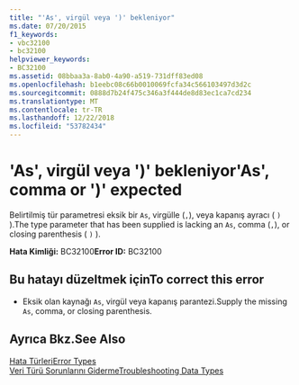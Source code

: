 ```yaml
---
title: "'As', virgül veya ')' bekleniyor"
ms.date: 07/20/2015
f1_keywords:
- vbc32100
- bc32100
helpviewer_keywords:
- BC32100
ms.assetid: 08bbaa3a-8ab0-4a90-a519-731dff83ed08
ms.openlocfilehash: b1eebc08c66b0010069fcfa34c566103497d3d2c
ms.sourcegitcommit: 0888d7b24f475c346a3f444de8d83ec1ca7cd234
ms.translationtype: MT
ms.contentlocale: tr-TR
ms.lasthandoff: 12/22/2018
ms.locfileid: "53782434"
---
```

# <a name="as-comma-or--expected"></a><span data-ttu-id="a9aae-102">'As', virgül veya ')' bekleniyor</span><span class="sxs-lookup"><span data-stu-id="a9aae-102">'As', comma or ')' expected</span></span>
<span data-ttu-id="a9aae-103">Belirtilmiş tür parametresi eksik bir `As`, virgülle (`,`), veya kapanış ayracı ( `)` ).</span><span class="sxs-lookup"><span data-stu-id="a9aae-103">The type parameter that has been supplied is lacking an `As`, comma (`,`), or closing parenthesis ( `)` ).</span></span>  
  
 <span data-ttu-id="a9aae-104">**Hata Kimliği:** BC32100</span><span class="sxs-lookup"><span data-stu-id="a9aae-104">**Error ID:** BC32100</span></span>  
  
## <a name="to-correct-this-error"></a><span data-ttu-id="a9aae-105">Bu hatayı düzeltmek için</span><span class="sxs-lookup"><span data-stu-id="a9aae-105">To correct this error</span></span>  
  
-   <span data-ttu-id="a9aae-106">Eksik olan kaynağı `As`, virgül veya kapanış parantezi.</span><span class="sxs-lookup"><span data-stu-id="a9aae-106">Supply the missing `As`, comma, or closing parenthesis.</span></span>  
  
## <a name="see-also"></a><span data-ttu-id="a9aae-107">Ayrıca Bkz.</span><span class="sxs-lookup"><span data-stu-id="a9aae-107">See Also</span></span>  
 [<span data-ttu-id="a9aae-108">Hata Türleri</span><span class="sxs-lookup"><span data-stu-id="a9aae-108">Error Types</span></span>](../../visual-basic/programming-guide/language-features/error-types.md)  
 [<span data-ttu-id="a9aae-109">Veri Türü Sorunlarını Giderme</span><span class="sxs-lookup"><span data-stu-id="a9aae-109">Troubleshooting Data Types</span></span>](../../visual-basic/programming-guide/language-features/data-types/troubleshooting-data-types.md)
